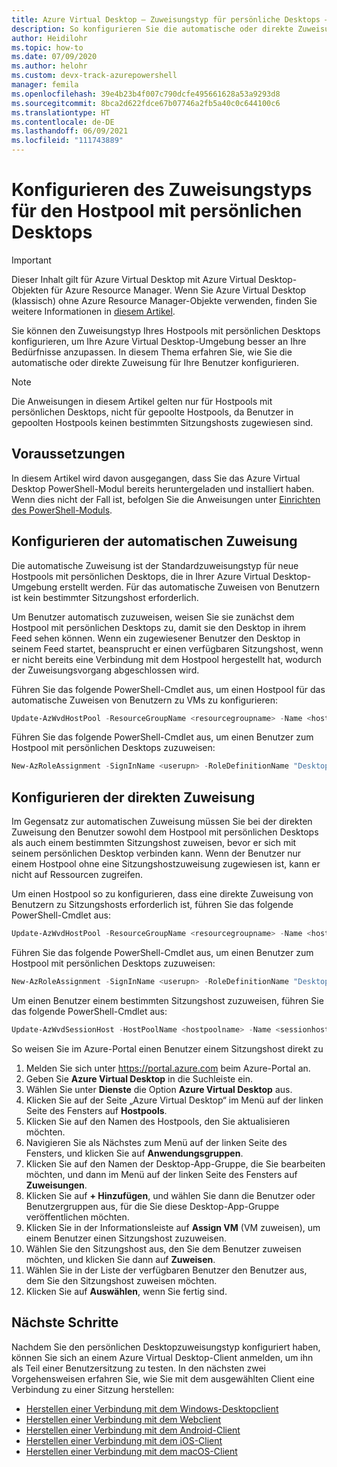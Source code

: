 ```yaml
---
title: Azure Virtual Desktop – Zuweisungstyp für persönliche Desktops – Azure
description: So konfigurieren Sie die automatische oder direkte Zuweisung für einen Azure Virtual Desktop-Hostpool mit persönlichen Desktops.
author: Heidilohr
ms.topic: how-to
ms.date: 07/09/2020
ms.author: helohr
ms.custom: devx-track-azurepowershell
manager: femila
ms.openlocfilehash: 39e4b23b4f007c790dcfe495661628a53a9293d8
ms.sourcegitcommit: 8bca2d622fdce67b07746a2fb5a40c0c644100c6
ms.translationtype: HT
ms.contentlocale: de-DE
ms.lasthandoff: 06/09/2021
ms.locfileid: "111743889"
---
```

# <a name="configure-the-personal-desktop-host-pool-assignment-type"></a>Konfigurieren des Zuweisungstyps für den Hostpool mit persönlichen Desktops

>[!IMPORTANT]
>Dieser Inhalt gilt für Azure Virtual Desktop mit Azure Virtual Desktop-Objekten für Azure Resource Manager. Wenn Sie Azure Virtual Desktop (klassisch) ohne Azure Resource Manager-Objekte verwenden, finden Sie weitere Informationen in [diesem Artikel](./virtual-desktop-fall-2019/configure-host-pool-personal-desktop-assignment-type-2019.md).

Sie können den Zuweisungstyp Ihres Hostpools mit persönlichen Desktops konfigurieren, um Ihre Azure Virtual Desktop-Umgebung besser an Ihre Bedürfnisse anzupassen. In diesem Thema erfahren Sie, wie Sie die automatische oder direkte Zuweisung für Ihre Benutzer konfigurieren.

>[!NOTE]
> Die Anweisungen in diesem Artikel gelten nur für Hostpools mit persönlichen Desktops, nicht für gepoolte Hostpools, da Benutzer in gepoolten Hostpools keinen bestimmten Sitzungshosts zugewiesen sind.

## <a name="prerequisites"></a>Voraussetzungen

In diesem Artikel wird davon ausgegangen, dass Sie das Azure Virtual Desktop PowerShell-Modul bereits heruntergeladen und installiert haben. Wenn dies nicht der Fall ist, befolgen Sie die Anweisungen unter [Einrichten des PowerShell-Moduls](powershell-module.md).

## <a name="configure-automatic-assignment"></a>Konfigurieren der automatischen Zuweisung

Die automatische Zuweisung ist der Standardzuweisungstyp für neue Hostpools mit persönlichen Desktops, die in Ihrer Azure Virtual Desktop-Umgebung erstellt werden. Für das automatische Zuweisen von Benutzern ist kein bestimmter Sitzungshost erforderlich.

Um Benutzer automatisch zuzuweisen, weisen Sie sie zunächst dem Hostpool mit persönlichen Desktops zu, damit sie den Desktop in ihrem Feed sehen können. Wenn ein zugewiesener Benutzer den Desktop in seinem Feed startet, beansprucht er einen verfügbaren Sitzungshost, wenn er nicht bereits eine Verbindung mit dem Hostpool hergestellt hat, wodurch der Zuweisungsvorgang abgeschlossen wird.

Führen Sie das folgende PowerShell-Cmdlet aus, um einen Hostpool für das automatische Zuweisen von Benutzern zu VMs zu konfigurieren:

```powershell
Update-AzWvdHostPool -ResourceGroupName <resourcegroupname> -Name <hostpoolname> -PersonalDesktopAssignmentType Automatic
```

Führen Sie das folgende PowerShell-Cmdlet aus, um einen Benutzer zum Hostpool mit persönlichen Desktops zuzuweisen:

```powershell
New-AzRoleAssignment -SignInName <userupn> -RoleDefinitionName "Desktop Virtualization User" -ResourceName <appgroupname> -ResourceGroupName <resourcegroupname> -ResourceType 'Microsoft.DesktopVirtualization/applicationGroups'
```

## <a name="configure-direct-assignment"></a>Konfigurieren der direkten Zuweisung

Im Gegensatz zur automatischen Zuweisung müssen Sie bei der direkten Zuweisung den Benutzer sowohl dem Hostpool mit persönlichen Desktops als auch einem bestimmten Sitzungshost zuweisen, bevor er sich mit seinem persönlichen Desktop verbinden kann. Wenn der Benutzer nur einem Hostpool ohne eine Sitzungshostzuweisung zugewiesen ist, kann er nicht auf Ressourcen zugreifen.

Um einen Hostpool so zu konfigurieren, dass eine direkte Zuweisung von Benutzern zu Sitzungshosts erforderlich ist, führen Sie das folgende PowerShell-Cmdlet aus:

```powershell
Update-AzWvdHostPool -ResourceGroupName <resourcegroupname> -Name <hostpoolname> -PersonalDesktopAssignmentType Direct
```

Führen Sie das folgende PowerShell-Cmdlet aus, um einen Benutzer zum Hostpool mit persönlichen Desktops zuzuweisen:

```powershell
New-AzRoleAssignment -SignInName <userupn> -RoleDefinitionName "Desktop Virtualization User" -ResourceName <appgroupname> -ResourceGroupName <resourcegroupname> -ResourceType 'Microsoft.DesktopVirtualization/applicationGroups'
```

Um einen Benutzer einem bestimmten Sitzungshost zuzuweisen, führen Sie das folgende PowerShell-Cmdlet aus:

```powershell
Update-AzWvdSessionHost -HostPoolName <hostpoolname> -Name <sessionhostname> -ResourceGroupName <resourcegroupname> -AssignedUser <userupn>
```

So weisen Sie im Azure-Portal einen Benutzer einem Sitzungshost direkt zu

1. Melden Sie sich unter <https://portal.azure.com> beim Azure-Portal an.
2. Geben Sie **Azure Virtual Desktop** in die Suchleiste ein.
3. Wählen Sie unter **Dienste** die Option **Azure Virtual Desktop** aus.
4. Klicken Sie auf der Seite „Azure Virtual Desktop“ im Menü auf der linken Seite des Fensters auf **Hostpools**.
5. Klicken Sie auf den Namen des Hostpools, den Sie aktualisieren möchten.
6. Navigieren Sie als Nächstes zum Menü auf der linken Seite des Fensters, und klicken Sie auf **Anwendungsgruppen**.
7. Klicken Sie auf den Namen der Desktop-App-Gruppe, die Sie bearbeiten möchten, und dann im Menü auf der linken Seite des Fensters auf **Zuweisungen**.
8. Klicken Sie auf **+ Hinzufügen**, und wählen Sie dann die Benutzer oder Benutzergruppen aus, für die Sie diese Desktop-App-Gruppe veröffentlichen möchten.
9. Klicken Sie in der Informationsleiste auf **Assign VM** (VM zuweisen), um einem Benutzer einen Sitzungshost zuzuweisen.
10. Wählen Sie den Sitzungshost aus, den Sie dem Benutzer zuweisen möchten, und klicken Sie dann auf **Zuweisen**.
11. Wählen Sie in der Liste der verfügbaren Benutzer den Benutzer aus, dem Sie den Sitzungshost zuweisen möchten.
12. Klicken Sie auf **Auswählen**, wenn Sie fertig sind.

## <a name="next-steps"></a>Nächste Schritte

Nachdem Sie den persönlichen Desktopzuweisungstyp konfiguriert haben, können Sie sich an einem Azure Virtual Desktop-Client anmelden, um ihn als Teil einer Benutzersitzung zu testen. In den nächsten zwei Vorgehensweisen erfahren Sie, wie Sie mit dem ausgewählten Client eine Verbindung zu einer Sitzung herstellen:

- [Herstellen einer Verbindung mit dem Windows-Desktopclient](connect-windows-7-10.md)
- [Herstellen einer Verbindung mit dem Webclient](connect-web.md)
- [Herstellen einer Verbindung mit dem Android-Client](connect-android.md)
- [Herstellen einer Verbindung mit dem iOS-Client](connect-ios.md)
- [Herstellen einer Verbindung mit dem macOS-Client](connect-macos.md)

